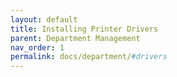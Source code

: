 ```yaml
---
layout: default
title: Installing Printer Drivers
parent: Department Management
nav_order: 1
permalink: docs/department/#drivers
---
```

